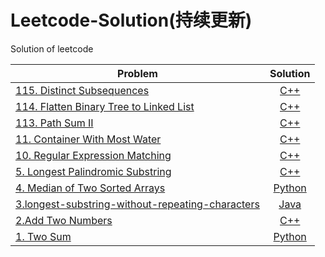# Leetcode-Solution(持续更新)
Solution of leetcode

| Problem                                                              | Solution                                              | 
| -------------------------------------------------------------        | :-------------------------------------------------:   |
| [115. Distinct Subsequences](https://leetcode.com/problems/distinct-subsequences/)  | [C++](./CPP%20Solution/Distinct%20Subsequences.cpp) |
| [114. Flatten Binary Tree to Linked List](https://leetcode.com/problems/flatten-binary-tree-to-linked-list/)  | [C++](./CPP%20Solution/Flatten%20Binary%20Tree%20to%20Linked%20List.cpp) |
| [113. Path Sum II](https://leetcode.com/problems/path-sum-ii/)  | [C++](./CPP%20Solution/Path%20Sum%20II.cpp) |
| [11. Container With Most Water](https://leetcode.com/problems/container-with-most-water/)  | [C++](./CPP%20Solution/maxArea.cpp) |
| [10. Regular Expression Matching](https://leetcode.com/problems/regular-expression-matching/)  | [C++](./CPP%20Solution/isMatch.cpp) |
| [5. Longest Palindromic Substring](https://leetcode.com/problems/longest-palindromic-substring/)  | [C++](./CPP%20Solution/longestPalindrome.cpp) |
| [4. Median of Two Sorted Arrays](https://leetcode.com/problems/path-sum-ii/)  | [Python](./Python%20Solution/findMedianSortedArrays.py) |
| [3.longest-substring-without-repeating-characters](https://leetcode.com/problems/longest-substring-without-repeating-characters/)  | [Java](./Java%20Solution/3.%20Longest%20Substring%20Without%20Repeating%20Characters.java)           |
| [2.Add Two Numbers](https://leetcode.com/problems/add-two-numbers/)  | [C++](./CPP%20Solution/Add_Two_Numbers.cpp)           |
| [1. Two Sum](https://leetcode.com/problems/two-sum/)                 | [Python](./Python%20Solution/Two%20Sum.py)            |

